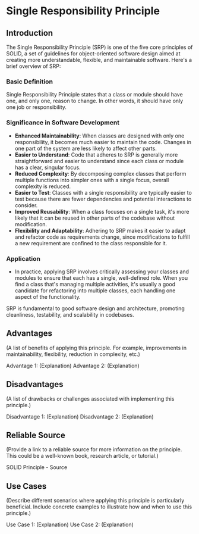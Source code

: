 # Single Responsibility Principle

## Introduction

The Single Responsibility Principle (SRP) is one of the five core principles of SOLID, a set of guidelines for object-oriented software design aimed at creating more understandable, flexible, and maintainable software. Here's a brief overview of SRP:

### Basic Definition

Single Responsibility Principle states that a class or module should have one, and only one, reason to change. In other words, it should have only one job or responsibility.

### Significance in Software Development

- **Enhanced Maintainability**: When classes are designed with only one responsibility, it becomes much easier to maintain the code. Changes in one part of the system are less likely to affect other parts.  
- **Easier to Understand**: Code that adheres to SRP is generally more straightforward and easier to understand since each class or module has a clear, singular focus.  
- **Reduced Complexity**: By decomposing complex classes that perform multiple functions into simpler ones with a single focus, overall complexity is reduced.  
- **Easier to Test**: Classes with a single responsibility are typically easier to test because there are fewer dependencies and potential interactions to consider.  
- **Improved Reusability**: When a class focuses on a single task, it's more likely that it can be reused in other parts of the codebase without modification.  
- **Flexibility and Adaptability**: Adhering to SRP makes it easier to adapt and refactor code as requirements change, since modifications to fulfill a new requirement are confined to the class responsible for it.

### Application

- In practice, applying SRP involves critically assessing your classes and modules to ensure that each has a single, well-defined role. When you find a class that's managing multiple activities, it's usually a good candidate for refactoring into multiple classes, each handling one aspect of the functionality.

SRP is fundamental to good software design and architecture, promoting cleanliness, testability, and scalability in codebases.

## Advantages

(A list of benefits of applying this principle. For example, improvements in maintainability, flexibility, reduction in complexity, etc.)

Advantage 1: (Explanation)
Advantage 2: (Explanation)

## Disadvantages

(A list of drawbacks or challenges associated with implementing this principle.)

Disadvantage 1: (Explanation)
Disadvantage 2: (Explanation)

## Reliable Source

(Provide a link to a reliable source for more information on the principle. This could be a well-known book, research article, or tutorial.)

SOLID Principle - Source

## Use Cases

(Describe different scenarios where applying this principle is particularly beneficial. Include concrete examples to illustrate how and when to use this principle.)

Use Case 1: (Explanation)
Use Case 2: (Explanation)
